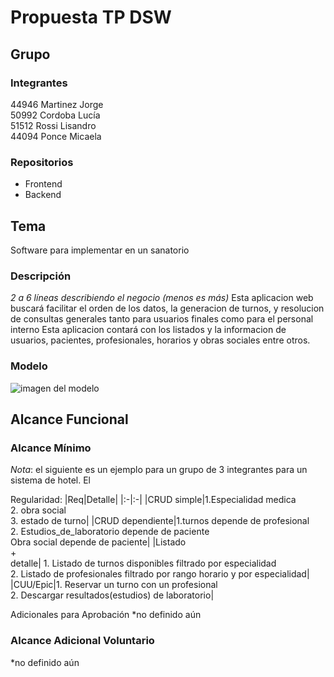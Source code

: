 # Propuesta TP DSW

## Grupo
### Integrantes
44946 Martinez Jorge<br>
50992 Cordoba Lucía<br>
51512 Rossi Lisandro<br>
44094 Ponce Micaela<br>


### Repositorios
* Frontend
* Backend


## Tema
Software para implementar en un sanatorio
### Descripción
*2 a 6 líneas describiendo el negocio (menos es más)*
Esta aplicacion web buscará facilitar el orden de los datos, la generacion de turnos, y resolucion de consultas generales tanto para usuarios finales como para el personal interno
Esta aplicacion contará con los listados y la informacion de usuarios, pacientes, profesionales, horarios y obras sociales entre otros.


### Modelo
![imagen del modelo]()

## Alcance Funcional 

### Alcance Mínimo

*Nota*: el siguiente es un ejemplo para un grupo de 3 integrantes para un sistema de hotel. El 

Regularidad:
|Req|Detalle|
|:-|:-|
|CRUD simple|1.Especialidad medica<br>2. obra social<br>3. estado de turno|
|CRUD dependiente|1.turnos depende de profesional <br>2. Estudios_de_laboratorio depende de paciente<br>Obra social depende de paciente|
|Listado<br>+<br>detalle| 1. Listado de turnos disponibles filtrado por especialidad<br> 2. Listado de profesionales filtrado por rango horario y por especialidad|
|CUU/Epic|1. Reservar un turno con un profesional<br>2. Descargar resultados(estudios) de laboratorio|




Adicionales para Aprobación
*no definido aún

### Alcance Adicional Voluntario
*no definido aún

